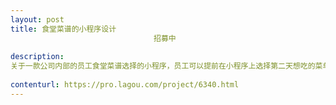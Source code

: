 ```yaml
---                
layout: post       
title: 食堂菜谱的小程序设计
                                招募中
           
description: 
关于一款公司内部的员工食堂菜谱选择的小程序，员工可以提前在小程序上选择第二天想吃的菜单，也可以投票提建议选择想上的菜单。整体页面大概20几个。原型图已出。目前需要一个专业的UI设计师进行页面设计。
     
contenturl: https://pro.lagou.com/project/6340.html      
---                 
```

